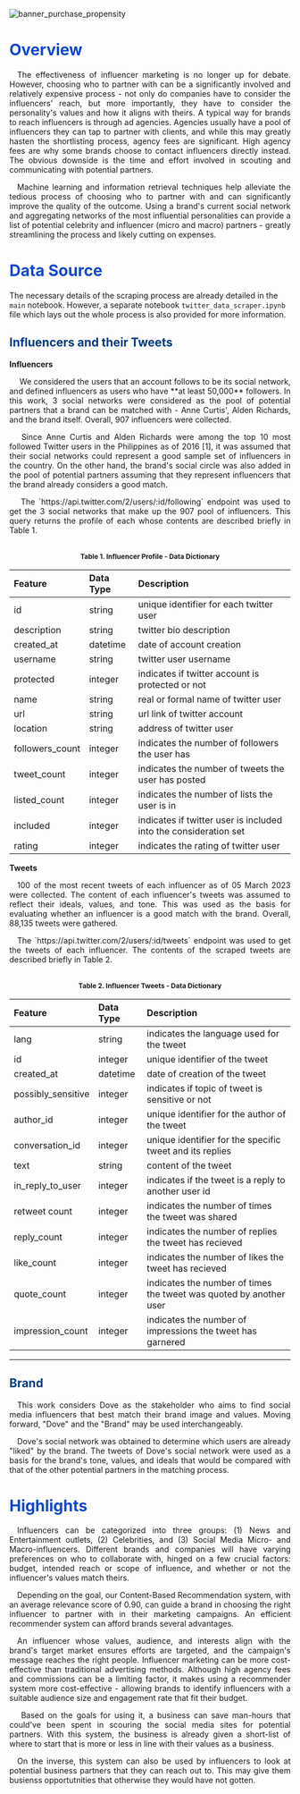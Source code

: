 ![banner_purchase_propensity](https://github.com/lorainemnrc/predict-purchase-propensity/assets/23328647/ede5eb16-d905-4dd0-af1d-b3b6abdd9db2)

<h1 style="color: #1048CB"><b>Overview</b></h1>

<p align="justify">&emsp;The effectiveness of influencer marketing is no longer up for debate. However, choosing who to partner with can be a significantly involved and relatively expensive process - not only do companies have to consider the influencers' reach, but more importantly, they have to consider the personality's values and how it aligns with theirs. A typical way for brands to reach influencers is through ad agencies. Agencies usually have a pool of influencers they can tap to partner with clients, and while this may greatly hasten the shortlisting process, agency fees are significant. High agency fees are why some brands choose to contact influencers directly instead. The obvious downside is the time and effort involved in scouting and communicating with potential partners.
</p>
<p align="justify">&emsp;Machine learning and information retrieval techniques help alleviate the tedious process of choosing who to partner with and can significantly improve the quality of the outcome. Using a brand's current social network and aggregating networks of the most influential personalities can provide a list of potential celebrity and influencer (micro and macro) partners - greatly streamlining the process and likely cutting on expenses.
 </p>

<h1 style="color: #1048CB"><b>Data Source</b></h1>

The necessary details of the scraping process are already detailed in the `main` notebook. However, a separate notebook `twitter_data_scraper.ipynb` file which lays out the whole process is also provided for more information.

<h2 style="color: #003b7f"><b>Influencers and their Tweets</b></h2>

**Influencers**

<p align="justify">
&emsp; We considered the users that an account follows to be its social network, and defined influencers as users who have **at least 50,000** followers. In this work, 3 social networks were considered as the pool of potential partners that a brand can be matched with - Anne Curtis', Alden Richards, and the brand itself. Overall, 907 influencers were collected.
</p>
<p align="justify">
&emsp; Since Anne Curtis and Alden Richards were among the top 10 most followed Twitter users in the Philippines as of 2016 [1], it was assumed that their social networks could represent a good sample set of influencers in the country. On the other hand, the brand's social circle was also added in the pool of potential partners assuming that they represent influencers that the brand already considers a good match.
</p>
<p align="justify">
&emsp; The `https://api.twitter.com/2/users/:id/following` endpoint was used to get the 3 social networks that make up the 907 pool of influencers. This query returns the profile of each whose contents are described briefly in Table 1.
</p>
<br>
<center style="font-size:12px;font-style:default;"><b>Table 1. Influencer Profile - Data Dictionary</b></center>

|Feature    | Data Type     | Description                                                                           |
|:--------------|:-------------|:--------------------------------------------------------------------------------------|
|id|string|unique identifier for each twitter user
|description|string| twitter bio description
|created_at|datetime|date of account creation
|username|string|twitter user username
|protected|integer|indicates if twitter account is protected or not
|name|string|real or formal name of twitter user
|url|string|url link of twitter account
|location|string|address of twitter user
|followers_count|integer|indicates the number of followers the user has
|tweet_count|integer|indicates the number of tweets the user has posted
|listed_count|integer|indicates the number of lists the user is in
|included|integer|indicates if twitter user is included into the consideration set
|rating|integer|indicates the rating of twitter user


**Tweets**

<p align="justify">
&emsp;100 of the most recent tweets of each influencer as of 05 March 2023 were collected. The content of each influencer's tweets was assumed to reflect their ideals, values, and tone. This was used as the basis for evaluating whether an influencer is a good match with the brand. Overall, 88,135 tweets were gathered.
</p>
<p align="justify">
&emsp;The `https://api.twitter.com/2/users/:id/tweets` endpoint was used to get the tweets of each influencer. The contents of the scraped tweets are described briefly in Table 2.
</p>
<br>
<center style="font-size:12px;font-style:default;"><b>Table 2. Influencer Tweets - Data Dictionary</b></center>

|Feature    | Data Type     | Description                                                                           |
|:--------------|:-------------|:--------------------------------------------------------------------------------------|
|lang|string|indicates the language used for the tweet
|id|integer| unique identifier of the tweet
|created_at|datetime|date of creation of the tweet
|possibly_sensitive|integer|indicates if topic of tweet is sensitive or not
|author_id|integer|unique identifier for the author of the tweet
|conversation_id|integer|unique identifier for the specific tweet and its replies
|text|string|content of the tweet
|in_reply_to_user|integer|indicates if the tweet is a reply to another user id
|retweet count|integer|indicates the number of times the tweet was shared
|reply_count|integer|indicates the number of replies the tweet has recieved
|like_count|integer|indicates the number of likes the tweet has recieved
|quote_count|integer|indicates the number of times the tweet was quoted by another user
|impression_count|integer|indicates the number of impressions the tweet has garnered

***
<h2 style="color: #003b7f"><b>Brand</b></h2>

<p align="justify">
&emsp;This work considers Dove as the stakeholder who aims to find social media influencers that best match their brand image and values. Moving forward, "Dove" and the "Brand" may be used interchangeably.
</p>

<p align="justify">
&emsp;Dove's social network was obtained to determine which users are already "liked" by the brand. The tweets of Dove's social network were used as a basis for the brand's tone, values, and ideals that would be compared with that of the other potential partners in the matching process.
</p>

<h1 style="color: #1048CB"><b>Highlights</b></h1>

<p align="justify">
&emsp;Influencers can be categorized into three groups: (1) News and Entertainment outlets, (2) Celebrities, and (3) Social Media Micro- and Macro-influencers. Different brands and companies will have varying preferences on who to collaborate with, hinged on a few crucial factors: budget, intended reach or scope of influence, and whether or not the influencer's values match theirs. </p>

<p align="justify">
&emsp;Depending on the goal, our Content-Based Recommendation system, with an average relevance score of 0.90, can guide a brand in choosing the right influencer to partner with in their marketing campaigns. An efficient recommender system can afford brands several advantages. </p>

<p align="justify">
&emsp;An influencer whose values, audience, and interests align with the brand's target market ensures efforts are targeted, and the campaign's message reaches the right people. Influencer marketing can be more cost-effective than traditional advertising methods. Although high agency fees and commissions can be a limiting factor, it makes using a recommender system more cost-effective - allowing brands to identify influencers with a suitable audience size and engagement rate that fit their budget. </p>

<p align="justify">
&emsp; Based on the goals for using it, a business can save man-hours that could've been spent in scouring the social media sites for potential partners. With this system, the business is already given a short-list of where to start that is more or less in line with their values as a business. </p>

<p align="justify">
&emsp;On the inverse, this system can also be used by influencers to look at potential business partners that they can reach out to. This may give them busienss opportutnities that otherwise they would have not gotten. </p>
